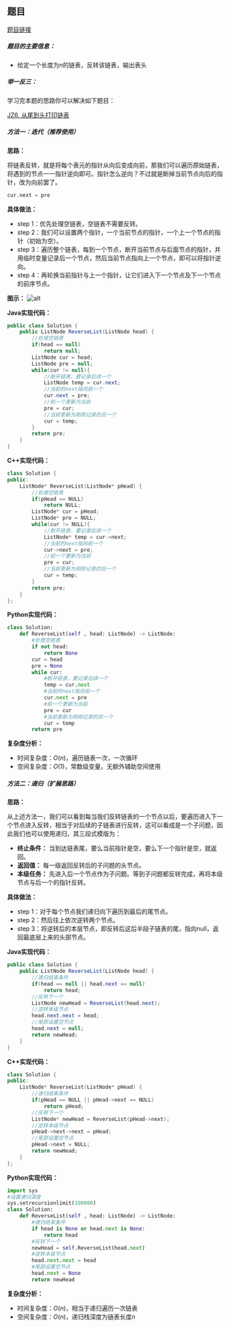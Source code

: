 ## 题目
[题目链接](https://www.nowcoder.com/practice/75e878df47f24fdc9dc3e400ec6058ca?tpId=295&tqId=23286&sourceUrl=/exam/oj&channenl=wgithub&fromPut=wgithub)

##### 题目的主要信息：

- 给定一个长度为$n$的链表，反转该链表，输出表头


##### 举一反三：
学习完本题的思路你可以解决如下题目：


[JZ6. 从尾到头打印链表](https://www.nowcoder.com/practice/d0267f7f55b3412ba93bd35cfa8e8035?tpId=13&tqId=23278)


##### 方法一：迭代（推荐使用）
**思路：**

将链表反转，就是将每个表元的指针从向后变成向前，那我们可以遍历原始链表，将遇到的节点一一指针逆向即可。指针怎么逆向？不过就是断掉当前节点向后的指针，改为向前罢了。

```cpp
cur.next = pre
```

**具体做法：**

- step 1：优先处理空链表，空链表不需要反转。
- step 2：我们可以设置两个指针，一个当前节点的指针，一个上一个节点的指针（初始为空）。
- step 3：遍历整个链表，每到一个节点，断开当前节点与后面节点的指针，并用临时变量记录后一个节点，然后当前节点指向上一个节点，即可以将指针逆向。
- step 4：再轮换当前指针与上一个指针，让它们进入下一个节点及下一个节点的前序节点。

**图示：**
![alt](https://uploadfiles.nowcoder.com/images/20211001/397721558_1633084777359/E53A90674EDC6B8D31549D8DF4E7B38E)


**Java实现代码：**
```java
public class Solution {
    public ListNode ReverseList(ListNode head) {
        //处理空链表
        if(head == null) 
            return null;
        ListNode cur = head;
        ListNode pre = null;
        while(cur != null){
            //断开链表，要记录后续一个
            ListNode temp = cur.next; 
            //当前的next指向前一个
            cur.next = pre; 
            //前一个更新为当前
            pre = cur; 
            //当前更新为刚刚记录的后一个
            cur = temp; 
        }
        return pre;
    }
}
```
**C++实现代码：**
```cpp
class Solution {
public:
    ListNode* ReverseList(ListNode* pHead) {
        //处理空链表
        if(pHead == NULL)
            return NULL;
        ListNode* cur = pHead;
        ListNode* pre = NULL;
        while(cur != NULL){
            //断开链表，要记录后续一个
            ListNode* temp = cur->next; 
            //当前的next指向前一个
            cur->next = pre; 
            //前一个更新为当前
            pre = cur; 
            //当前更新为刚刚记录的后一个
            cur = temp; 
        }
        return pre;
    }
};
```
**Python实现代码：**
```python
class Solution:
    def ReverseList(self , head: ListNode) -> ListNode:
        #处理空链表
        if not head:
            return None
        cur = head
        pre = None
        while cur:
            #断开链表，要记录后续一个
            temp = cur.next 
            #当前的next指向前一个
            cur.next = pre
            #前一个更新为当前
            pre = cur 
            #当前更新为刚刚记录的后一个
            cur = temp
        return pre
```
**复杂度分析：**
- 时间复杂度：$O(n)$，遍历链表一次，一次循环
- 空间复杂度：$O(1)$，常数级变量，无额外辅助空间使用


##### 方法二：递归（扩展思路）
**思路：**

从上述方法一，我们可以看到每当我们反转链表的一个节点以后，要遍历进入下一个节点进入反转，相当于对后续的子链表进行反转，这可以看成是一个子问题，因此我们也可以使用递归，其三段式模版为：

- **终止条件：** 当到达链表尾，要么当前指针是空，要么下一个指针是空，就返回。
- **返回值：** 每一级返回反转后的子问题的头节点。
- **本级任务：** 先进入后一个节点作为子问题。等到子问题都反转完成，再将本级节点与后一个的指针反转。


**具体做法：**

- step 1：对于每个节点我们递归向下遍历到最后的尾节点。
- step 2：然后往上依次逆转两个节点。
- step 3：将逆转后的本层节点，即反转后这后半段子链表的尾，指向null，返回最底层上来的头部节点。

**Java实现代码：**
```java
public class Solution {
    public ListNode ReverseList(ListNode head) {
        //递归结束条件
        if(head == null || head.next == null)
            return head;
        //反转下一个
        ListNode newHead = ReverseList(head.next); 
        //逆转本级节点
        head.next.next = head; 
        //尾部设置空节点
        head.next = null; 
        return newHead;
    }
}
```
**C++实现代码：**
```cpp
class Solution {
public:
    ListNode* ReverseList(ListNode* pHead) {
        //递归结束条件
        if(pHead == NULL || pHead->next == NULL)
            return pHead;
        //反转下一个
        ListNode* newHead = ReverseList(pHead->next);
        //逆转本级节点
        pHead->next->next = pHead; 
        //尾部设置空节点
        pHead->next = NULL; 
        return newHead;
    }
};
```
**Python实现代码：**
```python
import sys
#设置递归深度
sys.setrecursionlimit(100000) 
class Solution:
    def ReverseList(self , head: ListNode) -> ListNode:
        #递归结束条件
        if head is None or head.next is None:
            return head
        #反转下一个
        newHead = self.ReverseList(head.next)
        #逆转本级节点
        head.next.next = head 
        #尾部设置空节点
        head.next = None
        return newHead
```

**复杂度分析：**
- 时间复杂度：$O(n)$，相当于递归遍历一次链表
- 空间复杂度：$O(n)$，递归栈深度为链表长度$n$